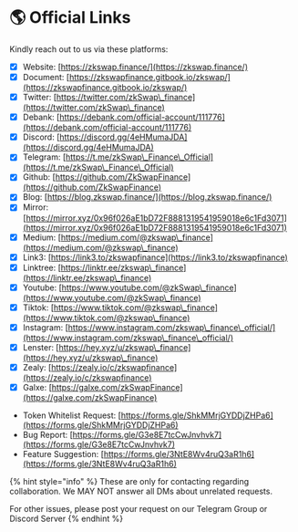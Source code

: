 # 🌎 Official Links

Kindly reach out to us via these platforms:

* [x] Website: [https://zkswap.finance/](https://zkswap.finance/)
* [x] Document: [https://zkswapfinance.gitbook.io/zkswap/](https://zkswapfinance.gitbook.io/zkswap/)
* [x] Twitter: [https://twitter.com/zkSwap\_finance](https://twitter.com/zkSwap\_finance)
* [x] Debank: [https://debank.com/official-account/111776](https://debank.com/official-account/111776)
* [x] Discord: [https://discord.gg/4eHMumaJDA](https://discord.gg/4eHMumaJDA)
* [x] Telegram: [https://t.me/zkSwap\_Finance\_Official](https://t.me/zkSwap\_Finance\_Official)
* [x] Github: [https://github.com/ZkSwapFinance](https://github.com/ZkSwapFinance)
* [x] Blog: [https://blog.zkswap.finance/](https://blog.zkswap.finance/)
* [x] Mirror: [https://mirror.xyz/0x96f026aE1bD72F8881319541959018e6c1Fd3071](https://mirror.xyz/0x96f026aE1bD72F8881319541959018e6c1Fd3071)
* [x] Medium: [https://medium.com/@zkswap\_finance](https://medium.com/@zkswap\_finance)
* [x] Link3: [https://link3.to/zkswapfinance](https://link3.to/zkswapfinance)
* [x] Linktree: [https://linktr.ee/zkswap\_finance](https://linktr.ee/zkswap\_finance)
* [x] Youtube: [https://www.youtube.com/@zkSwap\_finance](https://www.youtube.com/@zkSwap\_finance)
* [x] Tiktok: [https://www.tiktok.com/@zkswap\_finance](https://www.tiktok.com/@zkswap\_finance)
* [x] Instagram: [https://www.instagram.com/zkswap\_finance\_official/](https://www.instagram.com/zkswap\_finance\_official/)
* [x] Lenster: [https://hey.xyz/u/zkswap\_finance](https://hey.xyz/u/zkswap\_finance)
* [x] Zealy: [https://zealy.io/c/zkswapfinance](https://zealy.io/c/zkswapfinance)
* [x] Galxe: [https://galxe.com/zkSwapFinance](https://galxe.com/zkSwapFinance)

<!---->

* Token Whitelist Request: [https://forms.gle/ShkMMrjGYDDjZHPa6](https://forms.gle/ShkMMrjGYDDjZHPa6)
* Bug Report: [https://forms.gle/G3e8E7tcCwJnvhvk7](https://forms.gle/G3e8E7tcCwJnvhvk7)
* Feature Suggestion: [https://forms.gle/3NtE8Wv4ruQ3aR1h6](https://forms.gle/3NtE8Wv4ruQ3aR1h6)

{% hint style="info" %}
These are only for contacting regarding collaboration. We MAY NOT answer all DMs about unrelated requests.

For other issues, please post your request on our Telegram Group or Discord Server
{% endhint %}
